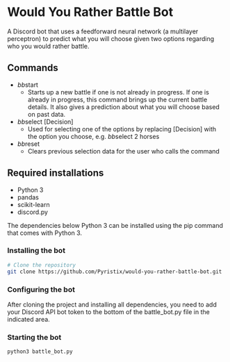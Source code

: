 # Would You Rather Battle Bot

A Discord bot that uses a feedforward neural network (a multilayer perceptron) to predict what you will choose given two options regarding who you would rather battle.

## Commands

- $bb$start
  - Starts up a new battle if one is not already in progress. If one is already in progress, this command brings up the current battle details. It also gives a prediction about what you will choose based on past data.
- $bb$select \[Decision\]
  - Used for selecting one of the options by replacing \[Decision\] with the option you choose, e.g. $bb$select 2 horses
- $bb$reset
  - Clears previous selection data for the user who calls the command

## Required installations

- Python 3
- pandas
- scikit-learn
- discord.py

The dependencies below Python 3 can be installed using the pip command that comes with Python 3.

### Installing the bot

```bash
# Clone the repository
git clone https://github.com/Pyristix/would-you-rather-battle-bot.git
```

### Configuring the bot

After cloning the project and installing all dependencies, you need to add your Discord API bot token to the bottom of the battle_bot.py file in the indicated area.

### Starting the bot

```bash
python3 battle_bot.py
```

